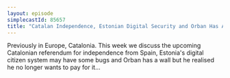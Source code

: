 ```yaml
---
layout: episode
simplecastId: 85657
title: "Catalan Independence, Estonian Digital Security and Orban Has A Wall"
---
```


Previously in Europe, Catalonia. This week we discuss the upcoming Catalonian referendum for independence from Spain, Estonia's digital citizen system may have some bugs and Orban has a wall but he realised he no longer wants to pay for it...


